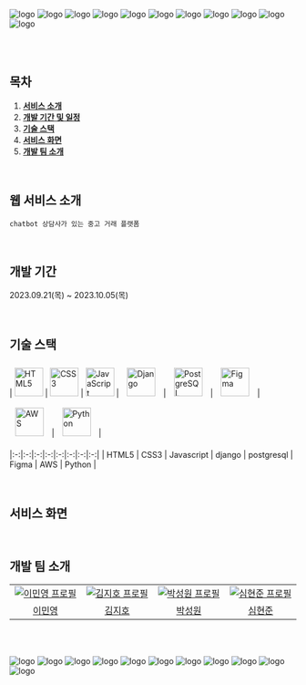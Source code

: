 <div>
  
![logo](https://github.com/chorongfire33/JHC/assets/106378106/60d44396-855c-4b42-8b58-20a91f1ef0dd)
![logo](https://github.com/chorongfire33/JHC/assets/106378106/60d44396-855c-4b42-8b58-20a91f1ef0dd)
![logo](https://github.com/chorongfire33/JHC/assets/106378106/60d44396-855c-4b42-8b58-20a91f1ef0dd)
![logo](https://github.com/chorongfire33/JHC/assets/106378106/60d44396-855c-4b42-8b58-20a91f1ef0dd)
![logo](https://github.com/chorongfire33/JHC/assets/106378106/60d44396-855c-4b42-8b58-20a91f1ef0dd)
![logo](https://github.com/chorongfire33/JHC/assets/106378106/60d44396-855c-4b42-8b58-20a91f1ef0dd)
![logo](https://github.com/chorongfire33/JHC/assets/106378106/60d44396-855c-4b42-8b58-20a91f1ef0dd)
![logo](https://github.com/chorongfire33/JHC/assets/106378106/60d44396-855c-4b42-8b58-20a91f1ef0dd)
![logo](https://github.com/chorongfire33/JHC/assets/106378106/60d44396-855c-4b42-8b58-20a91f1ef0dd)
![logo](https://github.com/chorongfire33/JHC/assets/106378106/60d44396-855c-4b42-8b58-20a91f1ef0dd)
![logo](https://github.com/chorongfire33/JHC/assets/106378106/60d44396-855c-4b42-8b58-20a91f1ef0dd)


</div>

<br />
<br />


## 목차


1. [**서비스 소개**](#1)
2. [**개발 기간 및 일정**](#2)
3. [**기술 스택**](#3)
4. [**서비스 화면**](#4)
5. [**개발 팀 소개**](#5)
   
<br />

<div id="1"></div>

## 웹 서비스 소개

```chatbot 상담사가 있는 중고 거래 플랫폼```

<br />

<div id="2"></div>

## 개발 기간

2023.09.21(목) ~ 2023.10.05(목)


<br />

<div id="3"></div>

## 기술 스택

| <img src="https://profilinator.rishav.dev/skills-assets/html5-original-wordmark.svg" alt="HTML5" width="50px" height="50px" /> | <img src="https://profilinator.rishav.dev/skills-assets/css3-original-wordmark.svg" alt="CSS3" width="50px" height="50px" />  | <img src="https://profilinator.rishav.dev/skills-assets/javascript-original.svg" alt="JavaScript" width="50px" height="50px" /> | <img style="margin: 10px" src="https://profilinator.rishav.dev/skills-assets/django-original.svg" alt="Django" height="50" /> | <img style="margin: 10px" src="https://profilinator.rishav.dev/skills-assets/postgresql-original-wordmark.svg" alt="PostgreSQL" height="50" /> | <img style="margin: 10px" src="https://profilinator.rishav.dev/skills-assets/figma-icon.svg" alt="Figma" height="50" /> | <img style="margin: 10px" src="https://profilinator.rishav.dev/skills-assets/amazonwebservices-original-wordmark.svg" alt="AWS" height="50"  /> | <img style="margin: 10px" src="https://profilinator.rishav.dev/skills-assets/python-original.svg" alt="Python" height="50" /> |

|:-:|:-:|:-:|:-:|:-:|:-:|:-:|:-:|
|  HTML5  |  CSS3  |  Javascript  |  django |  postgresql  |  Figma  |  AWS  |  Python  |

<br />

<div id="4"></div>

## 서비스 화면


</div>

<br />

<div id="5"></div>

## 개발 팀 소개
<table>
  <tr>
    <td align="center" width="150px">
      <a href="https://github.com/chorongfire33" target="_blank">
        <img src="https://avatars.githubusercontent.com/u/137133526?v=4" alt="이민영 프로필" />
      </a>
    </td>
    <td align="center" width="150px">
      <a href="https://github.com/kimjiho2532" target="_blank">
        <img src="https://avatars.githubusercontent.com/u/55077828?v=4" alt="김지호 프로필" />
      </a>
    </td>
    <td align="center" width="150px">
      <a href="https://github.com/Woni1010011" target="_blank">
        <img src="https://avatars.githubusercontent.com/u/103429169?v=4" alt="박성원 프로필" />
      </a>
    </td>
    <td align="center" width="150px">
      <a href="https://github.com/symbbad" target="_blank">
        <img src="https://avatars.githubusercontent.com/u/106378106?v=4" alt="심현준 프로필" />
      </a>
    </td>
  </tr>
  <tr>
    <td align="center">
      <a href="https://github.com/chorongfire33" target="_blank">
        이민영
      </a>
    </td>
    <td align="center">
      <a href="https://github.com/kimjiho2532" target="_blank">
        김지호
      </a>
    </td>
        <td align="center">
      <a href="https://github.com/Woni1010011" target="_blank">
        박성원
      </a>
    </td>
    <td align="center">
      <a href="https://github.com/symbbad" target="_blank">
        심현준
      </a>
    </td>
  </tr>
</table>

<br />
<br />

<div>

![logo](https://github.com/chorongfire33/JHC/assets/106378106/60d44396-855c-4b42-8b58-20a91f1ef0dd)
![logo](https://github.com/chorongfire33/JHC/assets/106378106/60d44396-855c-4b42-8b58-20a91f1ef0dd)
![logo](https://github.com/chorongfire33/JHC/assets/106378106/60d44396-855c-4b42-8b58-20a91f1ef0dd)
![logo](https://github.com/chorongfire33/JHC/assets/106378106/60d44396-855c-4b42-8b58-20a91f1ef0dd)
![logo](https://github.com/chorongfire33/JHC/assets/106378106/60d44396-855c-4b42-8b58-20a91f1ef0dd)
![logo](https://github.com/chorongfire33/JHC/assets/106378106/60d44396-855c-4b42-8b58-20a91f1ef0dd)
![logo](https://github.com/chorongfire33/JHC/assets/106378106/60d44396-855c-4b42-8b58-20a91f1ef0dd)
![logo](https://github.com/chorongfire33/JHC/assets/106378106/60d44396-855c-4b42-8b58-20a91f1ef0dd)
![logo](https://github.com/chorongfire33/JHC/assets/106378106/60d44396-855c-4b42-8b58-20a91f1ef0dd)
![logo](https://github.com/chorongfire33/JHC/assets/106378106/60d44396-855c-4b42-8b58-20a91f1ef0dd)
![logo](https://github.com/chorongfire33/JHC/assets/106378106/60d44396-855c-4b42-8b58-20a91f1ef0dd)

</div>
